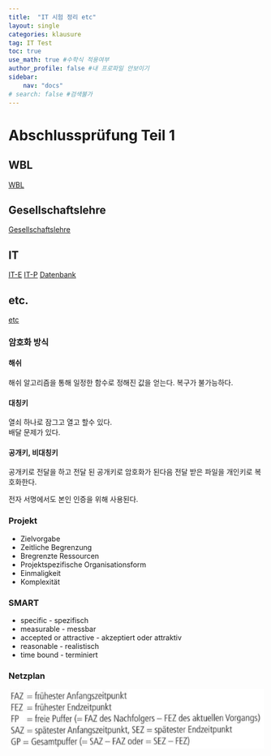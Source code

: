 ```yaml
---
title:  "IT 시험 정리 etc"
layout: single
categories: klausure
tag: IT Test
toc: true
use_math: true #수학식 적용여부
author_profile: false #내 프로파일 안보이기
sidebar:
    nav: "docs" 
# search: false #검색불가
---
```


# Abschlussprüfung Teil 1

## WBL
[WBL](https://true85.github.io/klausure/WBL/)
## Gesellschaftslehre
[Gesellschaftslehre](https://true85.github.io/klausure/Gesellschaftslehre/)
## IT
[IT-E](https://true85.github.io/klausure/IT-E/)
[IT-P](https://true85.github.io/klausure/IT-P/)
[Datenbank](https://true85.github.io/klausure/Datenbank/)
## etc.
[etc](https://true85.github.io/klausure/etc/)



### 암호화 방식
#### 해쉬
해쉬 알고리즘을 통해 일정한 함수로 정해진 값을 얻는다. 복구가 불가능하다.

#### 대칭키
열쇠 하나로 잠그고 열고 할수 있다.  
배달 문제가 있다.

#### 공개키, 비대칭키
공개키로 전달을 하고 전달 된 공개키로 암호화가 된다음 전달 받은 파일을 개인키로 복호화한다.

전자 서명에서도 본인 인증을 위해 사용된다.

### Projekt
- Zielvorgabe
- Zeitliche Begrenzung
- Bregrenzte Ressourcen
- Projektspezifische Organisationsform
- Einmaligkeit
- Komplexität
### SMART
- specific - spezifisch
- measurable - messbar
- accepted or attractive - akzeptiert oder attraktiv
- reasonable - realistisch
- time bound - terminiert
### Netzplan
![Netzplan](/assets/images/Netzplan.png)  


```
```

 